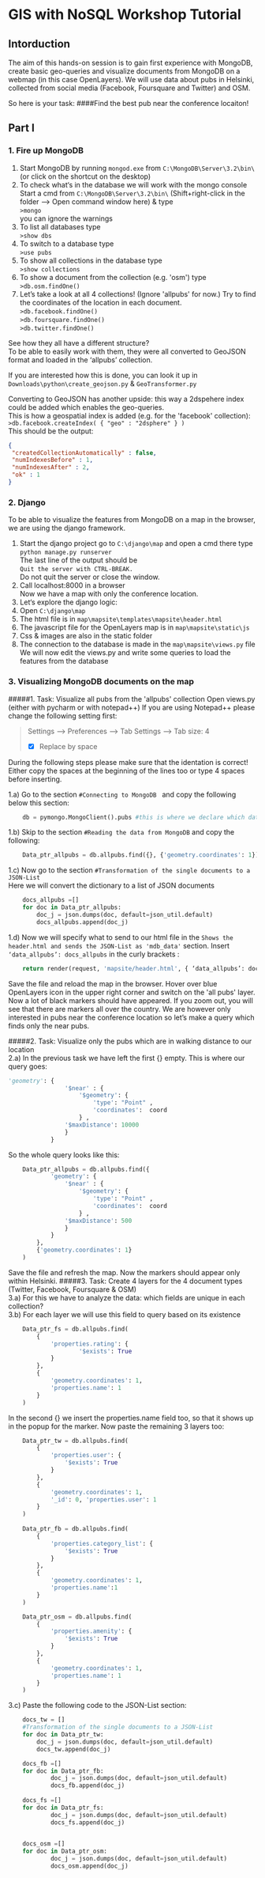 # GIS with NoSQL Workshop Tutorial

## Intorduction

The aim of this hands-on session is to gain first experience with MongoDB, create basic geo-queries and visualize documents from MongoDB on a webmap (in this case OpenLayers). We will use data about pubs in Helsinki, collected from social media (Facebook, Foursquare and Twitter) and OSM.

So here is your task:
####Find the best pub near the conference locaiton!

## Part I
### 1. Fire up MongoDB
1. Start MongoDB by running `mongod.exe` from `C:\MongoDB\Server\3.2\bin\` (or click on the shortcut on the desktop)
2. To check what‘s in the database we will work with the mongo console    
Start a cmd from `C:\MongoDB\Server\3.2\bin\` (Shift+right-click in the folder --> Open command window here)
& type   
``` >mongo ```    
you can ignore the warnings    
3. To list all databases type    
     ``` >show dbs ```   
4. To switch to a database type    
     ``` >use pubs ```   
5. To show all collections in the database type  
     ``` >show collections ```
6. To show a document from the collection (e.g. 'osm') type  
``` >db.osm.findOne() ```
7. Let’s take a look at all 4 collections! (Ignore 'allpubs' for now.) Try to find the coordinates of the location in each document.         
     ``` >db.facebook.findOne() ```  
     ``` >db.foursquare.findOne()   ```   
     ``` >db.twitter.findOne()     ```
    
See how they all have a different structure?     
To be able to easily work with them, they were all converted to GeoJSON format and loaded in the ‘allpubs’ collection. 

If you are interested how this is done, you can look it up in `Downloads\python\create_geojson.py` & `GeoTransformer.py`    

Converting to GeoJSON has another upside: this way a 2dspehere index could be added which enables the geo-queries.    
This is how a geospatial index is added (e.g. for the 'facebook' collection):    
 ``` >db.facebook.createIndex( { "geo" : "2dsphere" } ) ```      
 This should be the output:    
 ```JSON
 {
  "createdCollectionAutomatically" : false,
  "numIndexesBefore" : 1,
  "numIndexesAfter" : 2,
  "ok" : 1
}
```

### 2. Django
To be able to visualize the features from MongoDB on a map in the browser, we are using the django framework.    
1.	Start the django project 
go to `C:\django\map` and open a cmd there
type    
```python manage.py runserver ```    
The last line of the output should be    
  ```Quit the server with CTRL-BREAK.```     
  Do not quit the server or close the window.    
2.	Call localhost:8000  in a browser    
Now we have a map with only the conference location.    
3.	Let‘s explore the django logic:    
  1.	Open `C:\django\map`
  2.	The html file is in `map\mapsite\templates\mapsite\header.html`
  3.	The javascript file for the OpenLayers map is in `map\mapsite\static\js`
  4.	Css & images are also in the static folder
  5.	The connection to the database is made in the `map\mapsite\views.py` file
We will now edit the views.py and write some queries to load the features from the database    

### 3. Visualizing MongoDB documents on the map
#####1. Task: Visualize all pubs from the 'allpubs' collection
Open views.py (either with pycharm or with notepad++)
If you are using Notepad++ please change the following setting first:
>Settings --> Preferences --> Tab Settings --> Tab size: 4    
> - [x] Replace by space    

During the following steps please make sure that the identation is correct! Either copy the spaces at the beginning of the lines too or type 4 spaces before inserting. 

1.a) Go to the section `#Connecting to MongoDB ` and copy the following below this section:     
```Python
    db = pymongo.MongoClient().pubs #this is where we declare which database to connect to
```
1.b) Skip to the section `#Reading the data from MongoDB` and copy the following:     
```Python
    Data_ptr_allpubs = db.allpubs.find({}, {'geometry.coordinates': 1})
```    
1.c) Now go to the section `#Transformation of the single documents to a JSON-List`    
   Here we will convert the dictionary to a list of JSON documents    
```Python
    docs_allpubs =[]
    for doc in Data_ptr_allpubs:
        doc_j = json.dumps(doc, default=json_util.default)
        docs_allpubs.append(doc_j)
```
1.d) Now we will specify what to send to our html file in the `Shows the header.html and sends the JSON-List as 'mdb_data'` section. Insert `‘data_allpubs’: docs_allpubs` in the curly brackets :    
```Python
    return render(request, 'mapsite/header.html', { ‘data_allpubs’: docs_allpubs})
```
Save the file and reload the map in the browser. Hover over blue OpenLayers icon in the upper right corner and switch on the 'all pubs' layer. Now a lot of black markers should have appeared. If you zoom out, you will see that there are markers all over the country. We are however only interested in pubs near the conference location so let’s make a query which finds only the near pubs.    

#####2. Task: Visualize only the pubs which are in walking distance to our location    
2.a) In the previous task we have left the first {} empty. This is where our query goes:
```Python
'geometry': {
                '$near' : {
                    '$geometry': {
                        'type': "Point" ,
                        'coordinates':  coord
                    } , 
                '$maxDistance': 10000 
                }
            }
```
So the whole query looks like this:    
```Python
    Data_ptr_allpubs = db.allpubs.find({
            'geometry': {
                '$near' : {
                    '$geometry': {
                        'type': "Point" ,
                        'coordinates':  coord
                    } , 
                '$maxDistance': 500 
                }
            }
        }, 
        {'geometry.coordinates': 1}
    )
```
Save the file and refresh the map. Now the markers should appear only within Helsinki.
#####3. Task: Create 4 layers for the 4 document types (Twitter, Facebook, Foursquare & OSM)    
3.a) For this we have to analyze the data: which fields are unique in each collection?    
3.b) For each layer we will use this field to query based on its existence   
```Python
    Data_ptr_fs = db.allpubs.find(
        {
            'properties.rating': { 
                    '$exists': True
            }
        }, 
        {
            'geometry.coordinates': 1,
            'properties.name': 1
        }
    )
```

In the second {} we insert the properties.name field too, so that it shows up in the popup for the marker. Now paste the remaining 3 layers too:
```Python
    Data_ptr_tw = db.allpubs.find(
        {
            'properties.user': {
                '$exists': True
            }
        }, 
        {
            'geometry.coordinates': 1,
            '_id': 0, 'properties.user': 1 
        }
    )
    
    Data_ptr_fb = db.allpubs.find(
        {
            'properties.category_list': {
                '$exists': True
            }
        },
        {
            'geometry.coordinates': 1,
            'properties.name':1
        }
    )

    Data_ptr_osm = db.allpubs.find(
        {
            'properties.amenity': {
                '$exists': True
            }
        }, 
        {
            'geometry.coordinates': 1,
            'properties.name': 1
        }
    )
```
3.c) Paste the following code to the JSON-List section:
```Python
    docs_tw = []
    #Transformation of the single documents to a JSON-List
    for doc in Data_ptr_tw:
        doc_j = json.dumps(doc, default=json_util.default)
        docs_tw.append(doc_j)

    docs_fb =[]
    for doc in Data_ptr_fb:
            doc_j = json.dumps(doc, default=json_util.default)
            docs_fb.append(doc_j)
	
    docs_fs =[]
    for doc in Data_ptr_fs:
            doc_j = json.dumps(doc, default=json_util.default)
            docs_fs.append(doc_j)

			
    docs_osm =[]
    for doc in Data_ptr_osm:
            doc_j = json.dumps(doc, default=json_util.default)
            docs_osm.append(doc_j)
```
